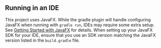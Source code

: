 ## Running in an IDE

This project uses JavaFX. While the gradle plugin will handle configuring JavaFX when running with `gradle run`, IDEs may require some extra setup. See [Getting Started with JavaFX](https://openjfx.io/openjfx-docs/) for details. When setting up your JavaFX SDK for your IDE, ensure that you use an SDK version matching the JavaFX version listed in the `build.gradle` file.